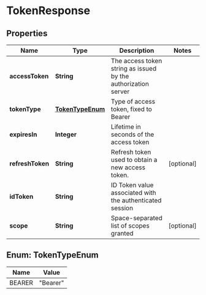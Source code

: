 # TokenResponse

## Properties
Name | Type | Description | Notes
------------ | ------------- | ------------- | -------------
**accessToken** | **String** | The access token string as issued by the authorization server | 
**tokenType** | [**TokenTypeEnum**](#TokenTypeEnum) | Type of access token, fixed to Bearer | 
**expiresIn** | **Integer** | Lifetime in seconds of the access token | 
**refreshToken** | **String** | Refresh token used to obtain a new access token. |  [optional]
**idToken** | **String** | ID Token value associated with the authenticated session | 
**scope** | **String** | Space-separated list of scopes granted |  [optional]

<a name="TokenTypeEnum"></a>
## Enum: TokenTypeEnum
Name | Value
---- | -----
BEARER | &quot;Bearer&quot;
